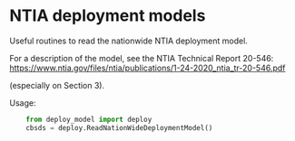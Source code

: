 # NTIA deployment models

Useful routines to read the nationwide NTIA deployment model.

For a description of the model, see the NTIA Technical Report 20-546:
 https://www.ntia.gov/files/ntia/publications/1-24-2020_ntia_tr-20-546.pdf

(especially on Section 3).

Usage:

```python
    from deploy_model import deploy
    cbsds = deploy.ReadNationWideDeploymentModel()
```
